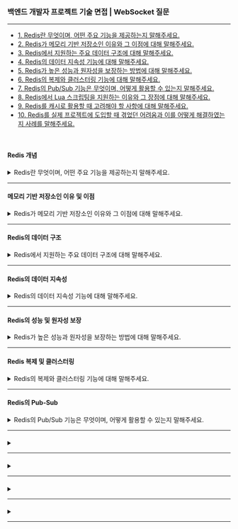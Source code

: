 ### 백엔드 개발자 프로젝트 기술 면접 | WebSocket 질문

---

- [1. Redis란 무엇이며, 어떤 주요 기능을 제공하는지 말해주세요.](#redis-개념)
- [2. Redis가 메모리 기반 저장소인 이유와 그 이점에 대해 말해주세요.](#메모리-기반-저장소인-이유-및-이점)
- [3. Redis에서 지원하는 주요 데이터 구조에 대해 말해주세요.](#redis의-데이터-구조)
- [4. Redis의 데이터 지속성 기능에 대해 말해주세요.](#redis의-데이터-지속성)
- [5. Redis가 높은 성능과 원자성을 보장하는 방법에 대해 말해주세요.](#redis의-성능-및-원자성-보장)
- [6. Redis의 복제와 클러스터링 기능에 대해 말해주세요.](#redis-복제-및-클러스터링)
- [7. Redis의 Pub/Sub 기능은 무엇이며, 어떻게 활용할 수 있는지 말해주세요.](#redis의-pub-sub)
- [8. Redis에서 Lua 스크립팅을 지원하는 이유와 그 장점에 대해 말해주세요.]()
- [9. Redis를 캐시로 활용할 때 고려해야 할 사항에 대해 말해주세요.]()
- [10. Redis를 실제 프로젝트에 도입할 때 겪었던 어려움과 이를 어떻게 해결하였는지 사례를 말해주세요.]()

<br>

#### Redis 개념

<details>
<summary>Redis란 무엇이며, 어떤 주요 기능을 제공하는지 말해주세요.</summary>

- KEY-VALUE 구조의 오픈 소스 인메모리 데이터 저장소로, 빠른 읽기 및 쓰기 성능을 제공한다.
- 주요 기능은 다양한 데이터 구조 지원, 원자적 명령 실행, 캐시로서의 활용, Pub/Sub 메시징 기능, 데이터 지속성 및 복제와 클러스터링을 통한 확장성과 고가용성 등이 있다.

</details>

---

#### 메모리 기반 저장소인 이유 및 이점

<details>
<summary>Redis가 메모리 기반 저장소인 이유와 그 이점에 대해 말해주세요.</summary>

- 모든 데이터를 메모리에 저장하기 때문에 디스크 기반 데이터베이스보다 훨씬 낮은 지연 시간과 높은 처리량을 제공한다.
- 덕분에 캐시, 세션 저장소, 실시간 데이터 처리 등 빠른 응답이 요구되는 애플리케이션에서 유용하게 사용된다.

</details>

---

#### Redis의 데이터 구조

<details>
<summary>Redis에서 지원하는 주요 데이터 구조에 대해 말해주세요.</summary>

- 단순 문자열 외에도 해시, 리스트, 셋, 정렬된 셋, 비트맵, 하이퍼로그로그, 지오스페이셜 인덱스 등 다양한 데이터 구조를 지원한다.
- 각 데이터 구조는 특정 용도에 맞게 최적화되어 있어, 해시는 객체 정보 저장을, 정렬된 셋은 순위표나 리더보드와 같은 순서가 중요한 데이터를 관리하는 데 적합하다.

</details>

---

#### Redis의 데이터 지속성

<details>
<summary>Redis의 데이터 지속성 기능에 대해 말해주세요.</summary>

- 기본적으로 Redis는 인메모리 데이터 저장소로 휘방성이 있지만, RDB 스냅샷이나 AOF 기능을 통해 데이터를 디스크에 저장할 수 있다.
- RDB 스냅샷 방식은 일정 간격으로 메모리 상태를 스냅샷으로 저장하고, AOF는 모든 쓰기 명령어를 로그에 기록하여 장애 발생 시 데이터 복구를 돕는다.

</details>

---

#### Redis의 성능 및 원자성 보장

<details>
<summary>Redis가 높은 성능과 원자성을 보장하는 방법에 대해 말해주세요.</summary>

- Redis는 모든 작업을 메모리에서 수행하며 단일 스레드 이벤트 루프 방식으로 동작한다.
- 이로 인해 동시에 여러 요청이 들어와도 명령어들이 순차적으로 처리되어 동시성 문제 없이 원자적 연산이 가능하여 데이터 일관성이 보장된다.

</details>

---

#### Redis 복제 및 클러스터링

<details>
<summary>Redis의 복제와 클러스터링 기능에 대해 말해주세요.</summary>

- Redis 복제 기능을 사용하면, 하나의 마스터 노드에서 데이터를 여러 슬레이브 노드로 복제하여 읽기 부하를 분산하고 고가용성을 확보할 수 있다.
- Redis 클러스터는 데이터를 여러 노드에 분산 저장하여 수평적 확장을 가능케 하며, 자동 장애 조치 및 데이터 재분배를 통해 시스템 안정성을 높인다.

</details>

---

#### Redis의 Pub-Sub

<details>
<summary>Redis의 Pub/Sub 기능은 무엇이며, 어떻게 활용할 수 있는지 말해주세요.</summary>

- 메시지 브로커 역할을 수행하여, 특정 채널에 메시지를 발행하고 해당 채널을 구독하는 모든 클라이언트에게 실시간으로 메시지를 전송할 수 있도록 한다.
- 이 기능은 실시간 채팅, 알림 시스템, 실시간 로그 수집 등 다양한 분야에서 활용할 수 있다.

</details>

---

#### 

<details>
<summary></summary>

-

</details>

---

#### 

<details>
<summary></summary>

-

</details>

---

#### 

<details>
<summary></summary>

-

</details>

---

#### 

<details>
<summary></summary>

-

</details>

---
